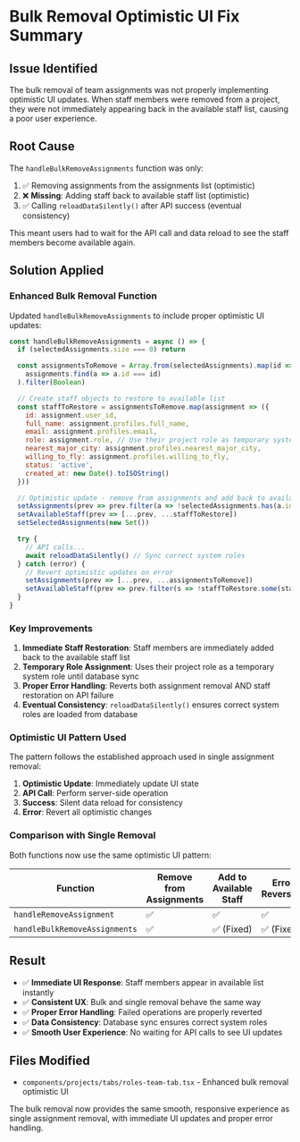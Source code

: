 # Bulk Removal Optimistic UI Fix Summary

## Issue Identified
The bulk removal of team assignments was not properly implementing optimistic UI updates. When staff members were removed from a project, they were not immediately appearing back in the available staff list, causing a poor user experience.

## Root Cause
The `handleBulkRemoveAssignments` function was only:
1. ✅ Removing assignments from the assignments list (optimistic)
2. ❌ **Missing**: Adding staff back to available staff list (optimistic)
3. ✅ Calling `reloadDataSilently()` after API success (eventual consistency)

This meant users had to wait for the API call and data reload to see the staff members become available again.

## Solution Applied

### Enhanced Bulk Removal Function
Updated `handleBulkRemoveAssignments` to include proper optimistic UI updates:

```jsx
const handleBulkRemoveAssignments = async () => {
  if (selectedAssignments.size === 0) return

  const assignmentsToRemove = Array.from(selectedAssignments).map(id => 
    assignments.find(a => a.id === id)
  ).filter(Boolean)

  // Create staff objects to restore to available list
  const staffToRestore = assignmentsToRemove.map(assignment => ({
    id: assignment.user_id,
    full_name: assignment.profiles.full_name,
    email: assignment.profiles.email,
    role: assignment.role, // Use their project role as temporary system role
    nearest_major_city: assignment.profiles.nearest_major_city,
    willing_to_fly: assignment.profiles.willing_to_fly,
    status: 'active',
    created_at: new Date().toISOString()
  }))

  // Optimistic update - remove from assignments and add back to available staff
  setAssignments(prev => prev.filter(a => !selectedAssignments.has(a.id)))
  setAvailableStaff(prev => [...prev, ...staffToRestore])
  setSelectedAssignments(new Set())

  try {
    // API calls...
    await reloadDataSilently() // Sync correct system roles
  } catch (error) {
    // Revert optimistic updates on error
    setAssignments(prev => [...prev, ...assignmentsToRemove])
    setAvailableStaff(prev => prev.filter(s => !staffToRestore.some(staff => staff.id === s.id)))
  }
}
```

### Key Improvements

1. **Immediate Staff Restoration**: Staff members are immediately added back to the available staff list
2. **Temporary Role Assignment**: Uses their project role as a temporary system role until database sync
3. **Proper Error Handling**: Reverts both assignment removal AND staff restoration on API failure
4. **Eventual Consistency**: `reloadDataSilently()` ensures correct system roles are loaded from database

### Optimistic UI Pattern Used

The pattern follows the established approach used in single assignment removal:

1. **Optimistic Update**: Immediately update UI state
2. **API Call**: Perform server-side operation
3. **Success**: Silent data reload for consistency
4. **Error**: Revert all optimistic changes

### Comparison with Single Removal

Both functions now use the same optimistic UI pattern:

| Function | Remove from Assignments | Add to Available Staff | Error Reversion |
|----------|------------------------|----------------------|-----------------|
| `handleRemoveAssignment` | ✅ | ✅ | ✅ |
| `handleBulkRemoveAssignments` | ✅ | ✅ (Fixed) | ✅ (Fixed) |

## Result

- ✅ **Immediate UI Response**: Staff members appear in available list instantly
- ✅ **Consistent UX**: Bulk and single removal behave the same way
- ✅ **Proper Error Handling**: Failed operations are properly reverted
- ✅ **Data Consistency**: Database sync ensures correct system roles
- ✅ **Smooth User Experience**: No waiting for API calls to see UI updates

## Files Modified
- `components/projects/tabs/roles-team-tab.tsx` - Enhanced bulk removal optimistic UI

The bulk removal now provides the same smooth, responsive experience as single assignment removal, with immediate UI updates and proper error handling.